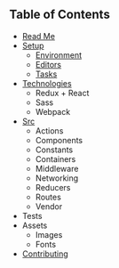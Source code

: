 ## Table of Contents

* [Read Me](/Readme.md)
* [Setup](/docs/setup/Readme.md)
  * [Environment](/docs/setup/Environment.md)
  * [Editors](/docs/setup/Editors.md)
  * [Tasks](/docs/setup/Tasks.md)
* [Technologies](/docs/technologies/Readme.md)
  * Redux + React
  * Sass
  * Webpack
* [Src](/docs/src/Readme.md)
  * Actions
  * Components
  * Constants
  * Containers
  * Middleware
  * Networking
  * Reducers
  * Routes
  * Vendor
* Tests
* Assets
  * Images
  * Fonts
* [Contributing](/docs/contribute/Readme.md)

